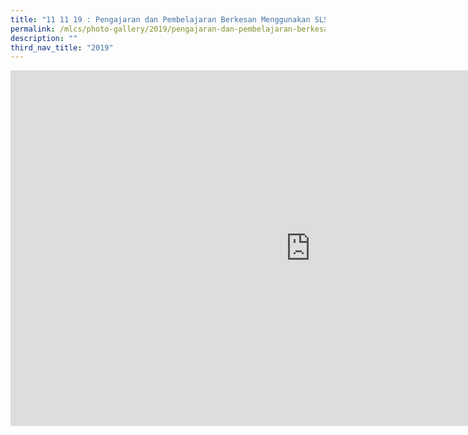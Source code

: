 ```yaml
---
title: "11 11 19 : Pengajaran dan Pembelajaran Berkesan Menggunakan SLS"
permalink: /mlcs/photo-gallery/2019/pengajaran-dan-pembelajaran-berkesan-menggunakan-sls-11-11-19/
description: ""
third_nav_title: "2019"
---
```


<iframe allowfullscreen="true" height="569" width="960" frameborder="0" src="https://docs.google.com/presentation/d/e/2PACX-1vQA6bR061R5fgzXwbn9RBLh_q8TgT9hJj-VRuBcEguv7wIYOLJQDXHt6KqUsrPAOngMMoGR6HwOMypO/embed?start=false&amp;loop=false&amp;delayms=3000"></iframe>